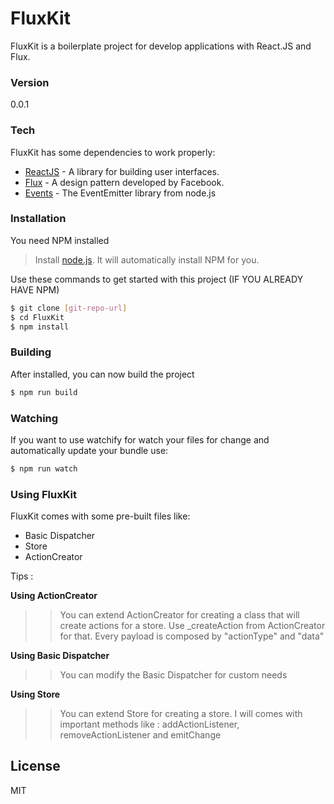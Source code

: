 # FluxKit

FluxKit is a boilerplate project for develop applications with React.JS and Flux.

### Version
0.0.1

### Tech

FluxKit has some dependencies to work properly:

* [ReactJS] - A library for building user interfaces.
* [Flux] - A design pattern developed by Facebook.
* [Events] - The EventEmitter library from node.js

### Installation

You need NPM installed

> Install [node.js]. It will automatically install NPM for you.

Use these commands to get started with this project (IF YOU ALREADY HAVE NPM)
```sh
$ git clone [git-repo-url]
$ cd FluxKit
$ npm install
```

### Building

After installed, you can now build the project
```sh
$ npm run build
```

### Watching

If you want to use watchify for watch your files for change and automatically update your bundle use:

```sh
$ npm run watch
```

### Using FluxKit

FluxKit comes with some pre-built files like:

* Basic Dispatcher
* Store
* ActionCreator

Tips :

**Using ActionCreator**
>>You can extend ActionCreator for creating a class that will create actions for a store. Use _createAction from ActionCreator for that. Every payload is composed by "actionType" and "data"

**Using Basic Dispatcher**
>> You can modify the Basic Dispatcher for custom needs

**Using Store**
>>You can extend Store for creating a store. I will comes with important methods like : addActionListener, removeActionListener and emitChange

License
----

MIT

   [node.js]: <http://nodejs.org>
   [ReactJS]: <https://facebook.github.io/react/>
   [Flux]: <https://facebook.github.io/flux/>
   [Events]: <https://nodejs.org/api/events.html>
